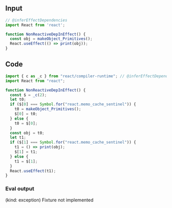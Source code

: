 
## Input

```javascript
// @inferEffectDependencies
import React from 'react';

function NonReactiveDepInEffect() {
  const obj = makeObject_Primitives();
  React.useEffect(() => print(obj));
}

```

## Code

```javascript
import { c as _c } from "react/compiler-runtime"; // @inferEffectDependencies
import React from "react";

function NonReactiveDepInEffect() {
  const $ = _c(2);
  let t0;
  if ($[0] === Symbol.for("react.memo_cache_sentinel")) {
    t0 = makeObject_Primitives();
    $[0] = t0;
  } else {
    t0 = $[0];
  }
  const obj = t0;
  let t1;
  if ($[1] === Symbol.for("react.memo_cache_sentinel")) {
    t1 = () => print(obj);
    $[1] = t1;
  } else {
    t1 = $[1];
  }
  React.useEffect(t1);
}

```
      
### Eval output
(kind: exception) Fixture not implemented